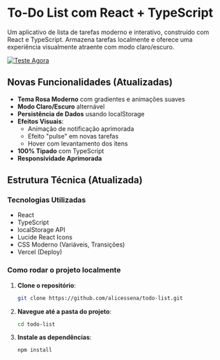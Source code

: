 # To-Do List com React + TypeScript

Um aplicativo de lista de tarefas moderno e interativo, construído com React e TypeScript. Armazena tarefas localmente e oferece uma experiência visualmente atraente com modo claro/escuro.

[![Teste Agora](https://i.imgur.com/NjMHH9O.png)](https://todo-list-alicessena.vercel.app/)

## Novas Funcionalidades (Atualizadas)

- **Tema Rosa Moderno** com gradientes e animações suaves
- **Modo Claro/Escuro** alternável
- **Persistência de Dados** usando localStorage
- **Efeitos Visuais**:
  - Animação de notificação aprimorada
  - Efeito "pulse" em novas tarefas
  - Hover com levantamento dos itens
- **100% Tipado** com TypeScript
- **Responsividade Aprimorada**

## Estrutura Técnica (Atualizada)

### Tecnologias Utilizadas
- React
- TypeScript
- localStorage API
- Lucide React Icons
- CSS Moderno (Variáveis, Transições)
- Vercel (Deploy)

### Como rodar o projeto localmente


1. **Clone o repositório**:
   ```bash
   git clone https://github.com/alicessena/todo-list.git 

2. **Navegue até a pasta do projeto**:
   ```bash
   cd todo-list

3. **Instale as dependências**:
   ```bash
   npm install

